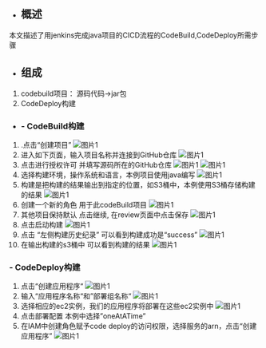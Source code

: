 - ## 概述
本文描述了用jenkins完成java项目的CICD流程的CodeBuild,CodeDeploy所需步骤
- ## 组成
1. codebuild项目： 源码代码->jar包
2. CodeDeploy构建

- ### - CodeBuild构建
1. .点击“创建项目”
  ![图片1](http://cdn.quickstart.org.cn/assets/cicd-jar-codepipe/cicd-jar-codepipe-1.png)
2. 进入如下页面，输入项目名称并连接到GitHub仓库
  ![图片1](http://cdn.quickstart.org.cn/assets/cicd-jar-codepipe/cicd-jar-codepipe-2.png)
3. 点击进行授权许可 并填写源码所在的GitHub仓库
  ![图片1](http://cdn.quickstart.org.cn/assets/cicd-jar-codepipe/cicd-jar-codepipe-3.png)
  ![图片1](http://cdn.quickstart.org.cn/assets/cicd-jar-codepipe/cicd-jar-codepipe-4.png)
4. 选择构建环境，操作系统和语言，本例项目使用java编写
  ![图片1](http://cdn.quickstart.org.cn/assets/cicd-jar-codepipe/cicd-jar-codepipe-5.png)
5. 构建是把构建的结果输出到指定的位置，如S3桶中，本例使用S3桶存储构建的结果
  ![图片1](http://cdn.quickstart.org.cn/assets/cicd-jar-codepipe/cicd-jar-codepipe-6.png)
6. 创建一个新的角色 用于此codeBuild项目
  ![图片1](http://cdn.quickstart.org.cn/assets/cicd-jar-codepipe/cicd-jar-codepipe-7.png)
7. 其他项目保持默认  点击继续, 在review页面中点击保存
  ![图片1](http://cdn.quickstart.org.cn/assets/cicd-jar-codepipe/cicd-jar-codepipe-8.png)
8. 点击启动构建
  ![图片1](http://cdn.quickstart.org.cn/assets/cicd-jar-codepipe/cicd-jar-codepipe-9.png)
9. 点击 “左侧构建历史纪录” 可以看到构建成功是“success”
  ![图片1](http://cdn.quickstart.org.cn/assets/cicd-jar-codepipe/cicd-jar-codepipe-10.png)
10. 在输出构建的s3桶中 可以看到构建的结果
  ![图片1](http://cdn.quickstart.org.cn/assets/cicd-jar-codepipe/cicd-jar-codepipe-11.png)
### - CodeDeploy构建
1. 点击“创建应用程序“
  ![图片1](http://cdn.quickstart.org.cn/assets/cicd-jar-codepipe/cicd-jar-codepipe-12.png)
2. 输入“应用程序名称“和”部署组名称“
  ![图片1](http://cdn.quickstart.org.cn/assets/cicd-jar-codepipe/cicd-jar-codepipe-13.png)
3. 选择相应的ec2实例，我们的应用程序将部署在这些ec2实例中
  ![图片1](http://cdn.quickstart.org.cn/assets/cicd-jar-codepipe/cicd-jar-codepipe-14.png)
4. 点击部署配置  本例中选择”oneAtATime”
5. 在IAM中创建角色赋予code deploy的访问权限，选择服务的arn，点击“创建应用程序”
  ![图片1](http://cdn.quickstart.org.cn/assets/cicd-jar-codepipe/cicd-jar-codepipe-16.png)
